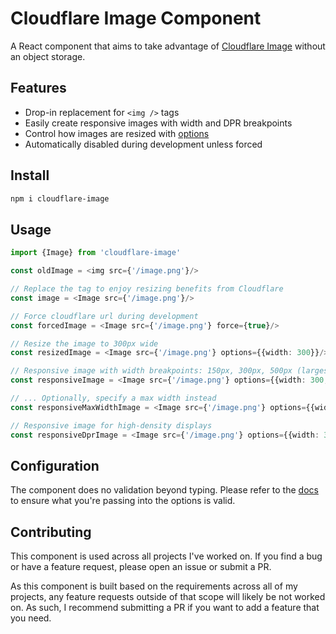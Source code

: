 # Cloudflare Image Component

A React component that aims to take advantage
of [Cloudflare Image](https://developers.cloudflare.com/images/transform-images/transform-via-url/) without an object storage.

## Features

- Drop-in replacement for `<img />` tags
- Easily create responsive images with width and DPR breakpoints
- Control how images are resized
  with [options](https://developers.cloudflare.com/images/image-resizing/url-format/#options)
- Automatically disabled during development unless forced

## Install

```bash
npm i cloudflare-image
```

## Usage

```typescript jsx
import {Image} from 'cloudflare-image'

const oldImage = <img src={'/image.png'}/>

// Replace the tag to enjoy resizing benefits from Cloudflare
const image = <Image src={'/image.png'}/>

// Force cloudflare url during development
const forcedImage = <Image src={'/image.png'} force={true}/>

// Resize the image to 300px wide
const resizedImage = <Image src={'/image.png'} options={{width: 300}}/>

// Responsive image with width breakpoints: 150px, 300px, 500px (largest: max width)
const responsiveImage = <Image src={'/image.png'} options={{width: 300, widths: [150, 500]}}/>

// ... Optionally, specify a max width instead
const responsiveMaxWidthImage = <Image src={'/image.png'} options={{width: 300, widths: [150, 500], maxWidth: 400}}/>

// Responsive image for high-density displays
const responsiveDprImage = <Image src={'/image.png'} options={{width: 300, widths: [150, 500], dprs: [1, 2]}}/>
```

## Configuration

The component does no validation beyond typing. Please refer to
the [docs](https://developers.cloudflare.com/images/image-resizing/url-format/#options) to ensure what you're passing
into the options is valid.

## Contributing

This component is used across all projects I've worked on. If you find a bug or have a feature request, please
open an issue or submit a PR. 

As this component is built based on the requirements across all of my projects, any
feature requests outside of that scope will likely be not worked on. As such, I recommend submitting a PR if you
want to add a feature that you need.
